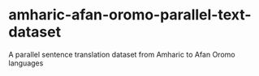 # amharic-afan-oromo-parallel-text-dataset
A parallel sentence translation dataset from Amharic to Afan Oromo languages
